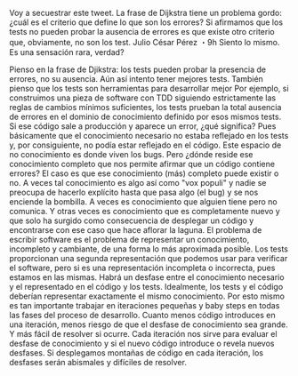Voy a secuestrar este tweet. La frase de Dijkstra tiene un problema gordo: ¿cuál es el criterio que define lo que son los errores? Si afirmamos que los tests no pueden probar la ausencia de errores es que existe otro criterio que, obviamente, no son los test.
Julio César Pérez
・9h
Siento lo mismo. Es una sensación rara, verdad?

Pienso en la frase de Djikstra: los tests pueden probar la presencia de errores, no su ausencia. Aún así intento tener mejores tests.
También pienso que los tests son herramientas para desarrollar mejor
Por ejemplo, si construimos una pieza de software con TDD siguiendo estrictamente las reglas de cambios mínimos suficientes, los tests prueban la total ausencia de errores en el dominio de conocimiento definido por esos mismos tests.
Si ese código sale a producción y aparece un error, ¿qué significa? Pues básicamente que el conocimiento necesario no estaba reflejado en los tests y, por consiguiente, no podía estar reflejado en el código.
Este espacio de no conocimiento es donde viven los bugs. Pero ¿dónde reside ese conocimiento completo que nos permite afirmar que un código contiene errores?
El caso es que ese conocimiento (más) completo puede existir o no. A veces tal conocimiento es algo así como "vox populi" y nadie se preocupa de hacerlo explícito hasta que pasa algo (el bug) y se nos enciende la bombilla.
A veces es conocimiento que alguien tiene pero no comunica. Y otras veces es conocimiento que es completamente nuevo y que solo ha surgido como consecuencia de desplegar un código y encontrarse con ese caso que hace aflorar la laguna.
El problema de escribir software es el problema de representar un conocimiento, incompleto y cambiante, de una forma lo más aproximada posible. Los tests proporcionan una segunda representación que podemos usar para verificar el software, pero si es una representación incompleta
o incorrecta, pues estamos en las mismas. Habrá un desfase entre el conocimiento necesario y el representado en el código y los tests. Idealmente, los tests y el código deberían representar exactamente el mismo conocimiento.
Por esto mismo es tan importante trabajar en iteraciones pequeñas y baby steps en todas las fases del proceso de desarrollo. Cuanto menos código introduces en una iteración, menos riesgo de que el desfase de conocimiento sea grande. Y más fácil de resolver si ocurre.
Cada iteración nos sirve para evaluar el desfase de conocimiento y si el nuevo código introduce o revela nuevos desfases. Si desplegamos montañas de código en cada iteración, los desfases serán abismales y difíciles de resolver.